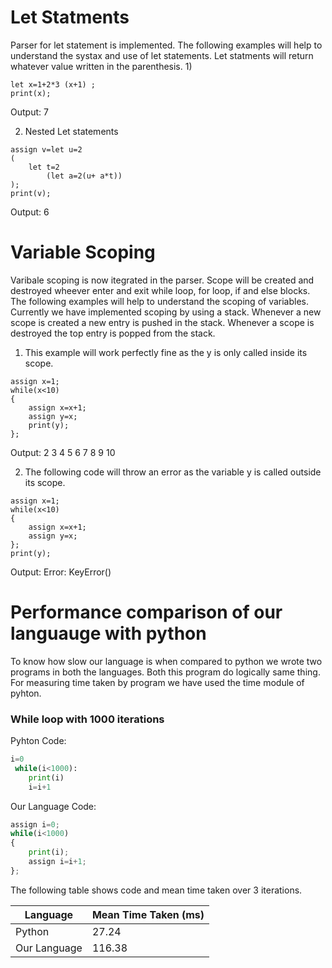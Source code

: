 # Let Statments 

Parser for let statement is implemented. The following examples will help to understand the systax and use of let statements. Let statments will return whatever value written in the parenthesis.
1)
```commandline
let x=1+2*3 (x+1) ;
print(x);
```

Output: 7


2) Nested Let statements 
```
assign v=let u=2
(
    let t=2
        (let a=2(u+ a*t))
);
print(v);
```

Output: 6 

# Variable Scoping

Varibale scoping is now itegrated in the parser. Scope will be created and destroyed wheever enter and exit while loop, for loop, if and else blocks. The following examples will help to understand the scoping of variables.
Currently we have implemented scoping by using a stack. Whenever a new scope is created a new entry is pushed in the stack. Whenever a scope is destroyed the top entry is popped from the stack. 
1. This example will work perfectly fine as the y is only called inside its scope. 
```
assign x=1;
while(x<10)
{
    assign x=x+1;
    assign y=x;
    print(y);
};
```

Output: 2 3 4 5 6 7 8 9 10

2. The following code will throw an error as the variable y is called outside its scope. 

```commandline
assign x=1;
while(x<10)
{
    assign x=x+1;
    assign y=x;
};
print(y);
```

Output: Error: KeyError()

# Performance comparison of our languauge with python 
To know how slow our language is when compared to python we wrote two programs in both the languages. Both this program do logically same thing. 
For measuring time taken by program we have used the time module of pyhton. 
### While loop with 1000 iterations
Pyhton Code:
```python
i=0
 while(i<1000):
    print(i)
    i=i+1
```

Our Language Code:
```python
assign i=0;
while(i<1000)
{
    print(i);
    assign i=i+1;
};
```
The following table shows code and mean time taken over 3 iterations. 

| Language     | Mean Time Taken (ms) |
|--------------|----------------------|
| Python       | 27.24                |
| Our Language | 116.38               |

